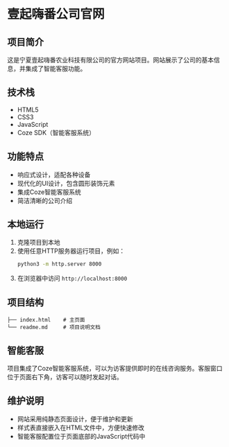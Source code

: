 # 壹起嗨番公司官网

## 项目简介

这是宁夏壹起嗨番农业科技有限公司的官方网站项目。网站展示了公司的基本信息，并集成了智能客服功能。

## 技术栈

- HTML5
- CSS3
- JavaScript
- Coze SDK（智能客服系统）

## 功能特点

- 响应式设计，适配各种设备
- 现代化的UI设计，包含圆形装饰元素
- 集成Coze智能客服系统
- 简洁清晰的公司介绍

## 本地运行

1. 克隆项目到本地
2. 使用任意HTTP服务器运行项目，例如：
   ```bash
   python3 -m http.server 8000
   ```
3. 在浏览器中访问 `http://localhost:8000`

## 项目结构

```
├── index.html    # 主页面
└── readme.md     # 项目说明文档
```

## 智能客服

项目集成了Coze智能客服系统，可以为访客提供即时的在线咨询服务。客服窗口位于页面右下角，访客可以随时发起对话。

## 维护说明

- 网站采用纯静态页面设计，便于维护和更新
- 样式表直接嵌入在HTML文件中，方便快速修改
- 智能客服配置位于页面底部的JavaScript代码中